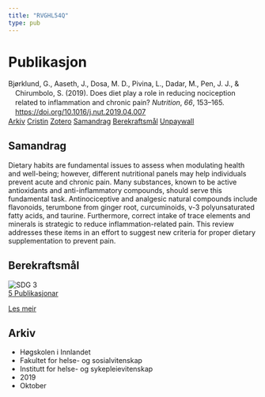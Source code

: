 ```yaml
---
title: "RVGHL54Q"
type: pub
---
```

<h1>Publikasjon</h1>
<article id="csl-bib-container-RVGHL54Q" class="csl-bib-container">
  <div class="csl-bib-body" style="line-height: 1.35; padding-left: 1em; text-indent:-1em;">
  <div class="csl-entry">Bj&#xF8;rklund, G., Aaseth, J., Dosa, M. D., Pivina, L., Dadar, M., Pen, J. J., &amp; Chirumbolo, S. (2019). Does diet play a role in reducing nociception related to inflammation and chronic pain? <i>Nutrition</i>, <i>66</i>, 153&#x2013;165. <a href="https://doi.org/10.1016/j.nut.2019.04.007">https://doi.org/10.1016/j.nut.2019.04.007</a></div>
</div>
  <div class="csl-bib-buttons">
    <a href="#taxonomy-article-RVGHL54Q" class="csl-bib-button">Arkiv</a>
    <a href="https://app.cristin.no/results/show.jsf?id=1733194" alt="Cristin URL" class="csl-bib-button">Cristin</a>
    <a href="http://zotero.org/groups/5402882/items/RVGHL54Q" alt="Zotero URL" class="csl-bib-button">Zotero</a>
    <a href="#abstract-article-RVGHL54Q" class="csl-bib-button">Samandrag</a>
    <a href="#sdg-article-RVGHL54Q" class="csl-bib-button">Berekraftsmål</a>
    <a href="https://doi.org/10.1016/j.nut.2019.04.007" class="csl-bib-button">Unpaywall</a>
  </div>
  <div id="csl-bib-meta-container-RVGHL54Q"></div>
</article>
<div id="csl-bib-meta-RVGHL54Q" class="csl-bib-meta">
  <article id="abstract-article-RVGHL54Q" class="abstract-article">
    <h1>Samandrag</h1>
    Dietary habits are fundamental issues to assess when modulating health and well-being; however, different nutritional panels may help individuals prevent acute and chronic pain. Many substances, known to be active antioxidants and anti-inflammatory compounds, should serve this fundamental task. Antinociceptive and analgesic natural compounds include flavonoids, terumbone from ginger root, curcuminoids, v-3 polyunsaturated fatty acids, and taurine. Furthermore, correct intake of trace elements and minerals is strategic to reduce inflammation-related pain. This review addresses these items in an effort to suggest new criteria for proper dietary supplementation to prevent pain.
  </article>
  <article id="sdg-article-RVGHL54Q" class="sdg-article">
    <h1>Berekraftsmål</h1>
    <div class="sdg-container"><div id="sdg3" class="sdg"> <img src="{{< params subfolder >}}images/sdg/sdg03_no.png" class="image" alt="SDG 3"> <div class="sdg-overlay"> <a href="{{< params subfolder >}}no/archive/?sdg=3#archive" class="sdg-publication-count"><span>5</span> Publikasjonar</a> <p><a href="NA" class="sdg-read-more">Les meir</a></p> </div> </div></div>
  </article>
  <article id="taxonomy-article-RVGHL54Q" class="taxonomy-article">
    <h1>Arkiv</h1>
    <ul>
      <li>Høgskolen i Innlandet</li>
      <li>Fakultet for helse- og sosialvitenskap</li>
      <li>Institutt for helse- og sykepleievitenskap</li>
      <li>2019</li>
      <li>Oktober</li>
    </ul>
  </article>
</div>
